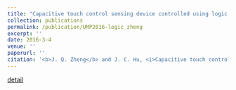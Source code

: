 ```yaml
---
title: "Capacitive touch control sensing device controlled using logic circuit"
collection: publications
permalink: /publication/UMP2016-logic_zheng
excerpt: ''
date: 2016-3-4
venue: ''
paperurl: ''
citation: '<b>J. Q. Zheng</b> and J. C. Hu, <i>Capacitive touch control sensing device controlled using logic circuit</i>, Chinese Utility Model Patent No. CN20162010170 4.2.'
---
```

[detail](https://patents.google.com/patent/WO2017132781A1/en)

